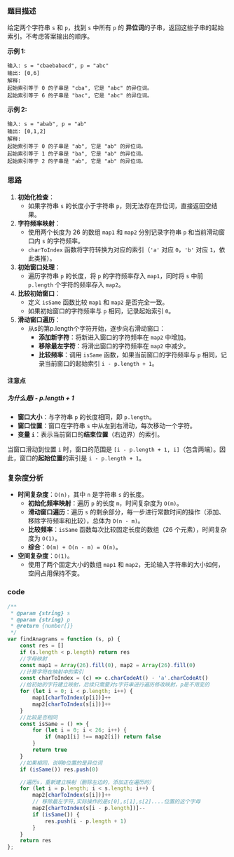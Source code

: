 ### 题目描述

给定两个字符串 `s` 和 `p`，找到 `s` 中所有 `p` 的 **异位词**的子串，返回这些子串的起始索引。不考虑答案输出的顺序。

**示例 1:**

```
输入: s = "cbaebabacd", p = "abc"
输出: [0,6]
解释:
起始索引等于 0 的子串是 "cba", 它是 "abc" 的异位词。
起始索引等于 6 的子串是 "bac", 它是 "abc" 的异位词。
```

 **示例 2:**

```
输入: s = "abab", p = "ab"
输出: [0,1,2]
解释:
起始索引等于 0 的子串是 "ab", 它是 "ab" 的异位词。
起始索引等于 1 的子串是 "ba", 它是 "ab" 的异位词。
起始索引等于 2 的子串是 "ab", 它是 "ab" 的异位词。
```

### 思路

1. **初始化检查**：
   - 如果字符串 `s` 的长度小于字符串 `p`，则无法存在异位词，直接返回空结果。
2. **字符频率映射**：
   - 使用两个长度为 26 的数组 `map1` 和 `map2` 分别记录字符串 `p` 和当前滑动窗口内 `s` 的字符频率。
   - `charToIndex` 函数将字符转换为对应的索引（`'a'` 对应 `0`，`'b'` 对应 `1`，依此类推）。
3. **初始窗口处理**：
   - 遍历字符串 `p` 的长度，将 `p` 的字符频率存入 `map1`，同时将 `s` 中前 `p.length` 个字符的频率存入 `map2`。
4. **比较初始窗口**：
   - 定义 `isSame` 函数比较 `map1` 和 `map2` 是否完全一致。
   - 如果初始窗口的字符频率与 `p` 相同，记录起始索引 `0`。
5. **滑动窗口遍历**：
   - 从s的第p.length个字符开始，逐步向右滑动窗口：
     - **添加新字符**：将新进入窗口的字符频率在 `map2` 中增加。
     - **移除最左字符**：将滑出窗口的字符频率在 `map2` 中减少。
     - **比较频率**：调用 `isSame` 函数，如果当前窗口的字符频率与 `p` 相同，记录当前窗口的起始索引 `i - p.length + 1`。

#### 注意点

##### 为什么是i - p.length + 1

- **窗口大小**：与字符串 `p` 的长度相同，即 `p.length`。
- **窗口位置**：窗口在字符串 `s` 中从左到右滑动，每次移动一个字符。
- **变量 `i`**：表示当前窗口的**结束位置**（右边界）的索引。

当窗口滑动到位置 `i` 时，窗口的范围是 `[i - p.length + 1, i]`（包含两端）。因此，窗口的**起始位置**的索引是 `i - p.length + 1`。

### 复杂度分析

- **时间复杂度**：`O(n)`，其中 `n` 是字符串 `s` 的长度。
  - **初始化频率映射**：遍历 `p` 的长度 `m`，时间复杂度为 `O(m)`。
  - **滑动窗口遍历**：遍历 `s` 的剩余部分，每一步进行常数时间的操作（添加、移除字符频率和比较），总体为 `O(n - m)`。
  - **比较频率**：`isSame` 函数每次比较固定长度的数组（26 个元素），时间复杂度为 `O(1)`。
  - **综合**：`O(m) + O(n - m) = O(n)`。
- **空间复杂度**：`O(1)`。
  - 使用了两个固定大小的数组 `map1` 和 `map2`，无论输入字符串的大小如何，空间占用保持不变。

### code

```javascript
/**
 * @param {string} s
 * @param {string} p
 * @return {number[]}
 */
var findAnagrams = function (s, p) {
    const res = []
    if (s.length < p.length) return res
    //字母映射
    const map1 = Array(26).fill(0), map2 = Array(26).fill(0)
    //计算字符在映射中的索引
    const charToIndex = (c) => c.charCodeAt() - 'a'.charCodeAt()
    //给初始的字符建立映射，后续只需要对s字符串进行遍历修改映射，p是不用变的
    for (let i = 0; i < p.length; i++) {
        map1[charToIndex(p[i])]++
        map2[charToIndex(s[i])]++
    }
    //比较是否相同
    const isSame = () => {
        for (let i = 0; i < 26; i++) {
            if (map1[i] !== map2[i]) return false
        }
        return true
    }
    //如果相同，说明0位置的是异位词
    if (isSame()) res.push(0)

    //遍历s，重新建立映射（删除左边的，添加正在遍历的）
    for (let i = p.length; i < s.length; i++) {
        map2[charToIndex(s[i])]++
        // 移除最左字符,实际操作的是s[0],s[1],s[2]....位置的这个字母
        map2[charToIndex(s[i - p.length])]--
        if (isSame()) {
            res.push(i - p.length + 1)
        }
    }
    return res
};
```





